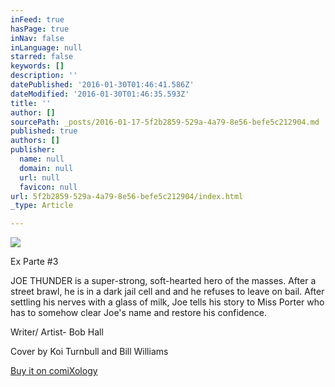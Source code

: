 ```yaml
---
inFeed: true
hasPage: true
inNav: false
inLanguage: null
starred: false
keywords: []
description: ''
datePublished: '2016-01-30T01:46:41.586Z'
dateModified: '2016-01-30T01:46:35.593Z'
title: ''
author: []
sourcePath: _posts/2016-01-17-5f2b2859-529a-4a79-8e56-befe5c212904.md
published: true
authors: []
publisher:
  name: null
  domain: null
  url: null
  favicon: null
url: 5f2b2859-529a-4a79-8e56-befe5c212904/index.html
_type: Article

---
```

![](https://the-grid-user-content.s3-us-west-2.amazonaws.com/a5db39d9-9a9c-49bb-b111-5a4f47b01062.png)

Ex Parte \#3 

JOE THUNDER is a super-strong, soft-hearted hero of the masses. After a street brawl, he is in a dark jail cell and and he refuses to leave on bail. After settling his nerves with a glass of milk, Joe tells his story to Miss Porter who has to somehow clear Joe's name and restore his confidence. 

Writer/ Artist- Bob Hall

Cover by Koi Turnbull and Bill Williams

[Buy it on comiXology][0]

[0]: https://www.comixology.com/Ex-Parte-3/digital-comic/28674